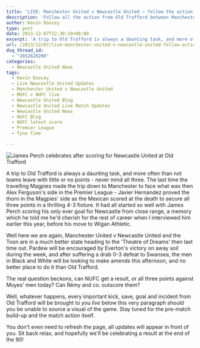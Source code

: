 ```yaml
---
title: 'LIVE: Manchester United v Newcastle United – follow the action'
description: 'Follow all the action from Old Trafford between Manchester United v Newcastle United LIVE. Every kick, save, goal - before your eyes courtesy of TyneTime.'
author: Kevin Doocey
type: post
date: 2013-12-07T12:30:19+00:00
excerpt: 'A trip to Old Trafford is always a daunting task, and more often than not teams leave with little or no points - never mind all three. The last time the travelling Magpies made the trip down to Manchester..'
url: /2013/12/07/live-manchester-united-v-newcastle-united-follow-action/
dsq_thread_id:
  - "2032620206"
categories:
  - Newcastle United News
tags:
  - Kevin Doocey
  - Live Newcastle United Updates
  - Manchester United v Newcastle United
  - MUFC v NUFC live
  - Newcastle United Blog
  - Newcastle United Live Match Updates
  - Newcastle United News
  - NUFC Blog
  - NUFC latest score
  - Premier League
  - Tyne Time

---
```

![James Perch celebrates after scoring for Newcastle United at Old Trafford](http://www.tynetime.com/wp-content/uploads/2013/12/James-Perch-Manchester-United.jpg "Perch - Put Newcastle United ahead against Manchester United last time out")

A trip to Old Trafford is always a daunting task, and more often than not teams leave with little or no points - never mind all three. The last time the travelling Magpies made the trip down to Manchester to face what was then Alex Ferguson's side in the Premier League - Javier Hernandez proved the thorn in the Magpies' side as the Mexican scored at the death to secure all three points in a thrilling 4-3 fixture. It had all started so well with James Perch scoring his only ever goal for Newcastle from close range, a memory which he told me he'd cherish for the rest of career when I interviewed him earlier this year, before his move to Wigan  Athletic.

Well here we are again, Manchester United v Newcastle United and the Toon are in a much better state heading to the 'Theatre of Dreams' then last time out. Pardew will be encouraged by Everton's victory on away soil during the week, and after suffering a drab 0-3 defeat to Swansea, the men in Black and White will be looking to make amends this afternoon, and no better place to do it than Old Trafford.

The real question beckons, can NUFC get a result, or all three points against Moyes' men today? Can Rémy and co. outscore them?

Well, whatever happens, every important kick, save, goal and incident from Old Trafford will be brought to you _live_ below this very paragraph should you be unable to source a visual of the game. Stay tuned for the pre-match build-up and the match action itself.

You don't even need to refresh the page, all updates will appear in front of you. Sit back relax, and hopefully we'll be celebrating a result at the end of the 90!
